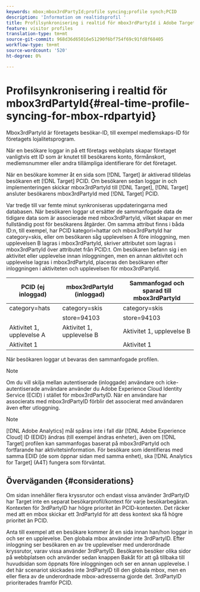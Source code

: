 ```yaml
---
keywords: mbox;mbox3rdPartyId;profile syncing;profile synch;PCID
description: 'Information om realtidsprofil '
title: Profilsynkronisering i realtid för mbox3rdPartyId i Adobe Target
feature: visitor profiles
translation-type: tm+mt
source-git-commit: 968d36d65016e51290f6bf754f69c91fd8f68405
workflow-type: tm+mt
source-wordcount: '520'
ht-degree: 0%

---
```



# Profilsynkronisering i realtid för mbox3rdPartyId{#real-time-profile-syncing-for-mbox-rdpartyid}

Mbox3rdPartyId är företagets besökar-ID, till exempel medlemskaps-ID för företagets lojalitetsprogram.

När en besökare loggar in på ett företags webbplats skapar företaget vanligtvis ett ID som är knutet till besökarens konto, förmånskort, medlemsnummer eller andra tillämpliga identifierare för det företaget.

När en besökare kommer åt en sida som [!DNL Target] är aktiverad tilldelas besökaren ett [!DNL Target] PCID. Om besökaren sedan loggar in och implementeringen skickar mbox3rdPartyId till [!DNL Target], [!DNL Target] ansluter besökarens mbox3rdPartyId med [!DNL Target] PCID.

Var tredje till var femte minut synkroniseras uppdateringarna med databasen. När besökaren loggar ut ersätter de sammanfogade data de tidigare data som är associerade med mbox3rdPartyId, vilket skapar en mer fullständig post för besökarens åtgärder. Om samma attribut finns i båda ID:n, till exempel, har PCID kategori=hattar och mbox3rdPartyId har category=skis, eller om besökaren såg upplevelsen A före inloggning, men upplevelsen B lagras i mbox3rdPartyId, skriver attributet som lagras i mbox3rdPartyId över attributet från PCID:t. Om besökaren befann sig i en aktivitet eller upplevelse innan inloggningen, men en annan aktivitet och upplevelse lagras i mbox3rdPartyId, placeras den besökaren efter inloggningen i aktiviteten och upplevelsen för mbox3rdPartyId.

| PCID (ej inloggad) | mbox3rdPartyId (inloggad) | Sammanfogad och sparad till mbox3rdPartyId |
|---|---|---|
| category=hats | category=skis | category=skis |
|  | store=94103 | store=94103 |
| Aktivitet 1, upplevelse A | Aktivitet 1, upplevelse B | Aktivitet 1, upplevelse B |
| Aktivitet 1 |  | Aktivitet 1 |

När besökaren loggar ut bevaras den sammanfogade profilen.

>[!NOTE]
>
>Om du vill skilja mellan autentiserade (inloggade) användare och icke-autentiserade användare använder du Adobe Experience Cloud Identity Service (ECID) i stället för mbox3rdPartyID. När en användare har associerats med mbox3rdPartyID förblir det associerat med användaren även efter utloggning.

>[!NOTE]
>
>[!DNL Adobe Analytics] mål spåras inte i fall där [!DNL Adobe Experience Cloud] ID (EDID) ändras (till exempel ändras enheter), även om [!DNL Target] profilen kan sammanfogas baserat på mbox3rdPartyId och fortfarande har aktivitetsinformation. För besökare som identifieras med samma EDID (de som öppnar sidan med samma enhet), ska [!DNL Analytics for Target] (A4T) fungera som förväntat.

## Överväganden {#considerations}

Om sidan innehåller flera kryssrutor och endast vissa använder 3rdPartyID har Target inte en separat besökarprofil/kontext för varje besökarbegäran. Kontexten för 3rdPartyID har högre prioritet än PCID-kontexten. Det räcker med att en mbox skickar ett 3rdPartyId för att dess kontext ska få högre prioritet än PCID.

Anta till exempel att en besökare kommer åt en sida innan han/hon loggar in och ser en upplevelse. Den globala mbox använder inte 3rdPartyID. Efter inloggning ser besökaren en av tre upplevelser med underordnade kryssrutor, varav vissa använder 3rdPartyID. Besökaren besöker olika sidor på webbplatsen och använder sedan knappen Bakåt för att gå tillbaka till huvudsidan som öppnats före inloggningen och ser en annan upplevelse. I det här scenariot skickades inte 3rdPartyID till den globala mbox, men en eller flera av de underordnade mbox-adresserna gjorde det. 3rdPartyID prioriterades framför PCID.
